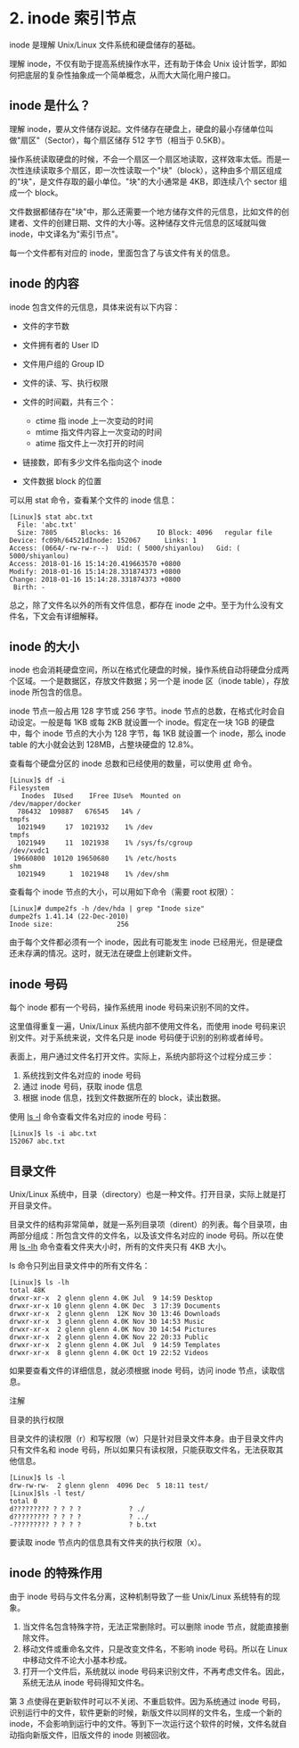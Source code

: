 # 2. inode 索引节点

inode 是理解 Unix/Linux 文件系统和硬盘储存的基础。

理解 inode，不仅有助于提高系统操作水平，还有助于体会 Unix 设计哲学，即如何把底层的复杂性抽象成一个简单概念，从而大大简化用户接口。

## inode 是什么？

理解 inode，要从文件储存说起。文件储存在硬盘上，硬盘的最小存储单位叫做"扇区"（Sector），每个扇区储存 512 字节（相当于 0.5KB）。

操作系统读取硬盘的时候，不会一个扇区一个扇区地读取，这样效率太低。而是一次性连续读取多个扇区，即一次性读取一个"块"（block），这种由多个扇区组成的"块"，是文件存取的最小单位。"块"的大小通常是 4KB，即连续八个 sector 组成一个 block。

文件数据都储存在"块"中，那么还需要一个地方储存文件的元信息，比如文件的创建者、文件的创建日期、文件的大小等。这种储存文件元信息的区域就叫做 inode，中文译名为"索引节点"。

每一个文件都有对应的 inode，里面包含了与该文件有关的信息。

## inode 的内容

inode 包含文件的元信息，具体来说有以下内容：

* 文件的字节数
* 文件拥有者的 User ID
* 文件用户组的 Group ID
* 文件的读、写、执行权限
* 文件的时间戳，共有三个：

  * ctime 指 inode 上一次变动的时间
  * mtime 指文件内容上一次变动的时间
  * atime 指文件上一次打开的时间
* 链接数，即有多少文件名指向这个 inode
* 文件数据 block 的位置

可以用 stat 命令，查看某个文件的 inode 信息：

```
[Linux]$ stat abc.txt
  File: 'abc.txt'
  Size: 7805      Blocks: 16         IO Block: 4096   regular file
Device: fc09h/64521dInode: 152067      Links: 1
Access: (0664/-rw-rw-r--)  Uid: ( 5000/shiyanlou)   Gid: ( 5000/shiyanlou)
Access: 2018-01-16 15:14:20.419663570 +0800
Modify: 2018-01-16 15:14:28.331874373 +0800
Change: 2018-01-16 15:14:28.331874373 +0800
 Birth: -
```

总之，除了文件名以外的所有文件信息，都存在 inode 之中。至于为什么没有文件名，下文会有详细解释。

## inode 的大小

inode 也会消耗硬盘空间，所以在格式化硬盘的时候，操作系统自动将硬盘分成两个区域。一个是数据区，存放文件数据；另一个是 inode 区（inode table），存放 inode 所包含的信息。

inode 节点一般占用 128 字节或 256 字节。inode 节点的总数，在格式化时会自动设定。一般是每 1KB 或每 2KB 就设置一个 inode。假定在一块 1GB 的硬盘中，每个 inode 节点的大小为 128 字节，每 1KB 就设置一个 inode，那么 inode table 的大小就会达到 128MB，占整块硬盘的 12.8%。

查看每个硬盘分区的 inode 总数和已经使用的数量，可以使用 [df](https://gnu-linux.readthedocs.io/zh/latest/Chapter01/00_df.html#cmd-df) 命令。

```
[Linux]$ df -i
Filesystem
   Inodes  IUsed    IFree IUse%  Mounted on
/dev/mapper/docker
  786432  109887   676545   14% /
tmpfs
  1021949     17  1021932    1% /dev
tmpfs
  1021949     11  1021938    1% /sys/fs/cgroup
/dev/xvdc1
 19660800  10120 19650680    1% /etc/hosts
shm
  1021949      1  1021948    1% /dev/shm
```

查看每个 inode 节点的大小，可以用如下命令（需要 root 权限）：

```
[Linux]# dumpe2fs -h /dev/hda | grep "Inode size"
dumpe2fs 1.41.14 (22-Dec-2010)
Inode size:                256
```

由于每个文件都必须有一个 inode，因此有可能发生 inode 已经用光，但是硬盘还未存满的情况。这时，就无法在硬盘上创建新文件。

## inode 号码

每个 inode 都有一个号码，操作系统用 inode 号码来识别不同的文件。

这里值得重复一遍，Unix/Linux 系统内部不使用文件名，而使用 inode 号码来识别文件。对于系统来说，文件名只是 inode 号码便于识别的别称或者绰号。

表面上，用户通过文件名打开文件。实际上，系统内部将这个过程分成三步：

1. 系统找到文件名对应的 inode 号码
2. 通过 inode 号码，获取 inode 信息
3. 根据 inode 信息，找到文件数据所在的 block，读出数据。

使用 [ls -l](https://gnu-linux.readthedocs.io/zh/latest/Chapter01/00_ls.html#cmd-ls) 命令查看文件名对应的 inode 号码：

```
[Linux]$ ls -i abc.txt
152067 abc.txt
```

## 目录文件

Unix/Linux 系统中，目录（directory）也是一种文件。打开目录，实际上就是打开目录文件。

目录文件的结构非常简单，就是一系列目录项（dirent）的列表。每个目录项，由两部分组成：所包含文件的文件名，以及该文件名对应的 inode 号码。所以在使用 [ls -lh](https://gnu-linux.readthedocs.io/zh/latest/Chapter01/00_ls.html#cmd-ls) 命令查看文件夹大小时，所有的文件夹只有 4KB 大小。

ls 命令只列出目录文件中的所有文件名：

```
[Linux]$ ls -lh
total 48K
drwxr-xr-x  2 glenn glenn 4.0K Jul  9 14:59 Desktop
drwxr-xr-x 10 glenn glenn 4.0K Dec  3 17:39 Documents
drwxr-xr-x  2 glenn glenn  12K Nov 30 13:46 Downloads
drwxr-xr-x  3 glenn glenn 4.0K Nov 30 14:53 Music
drwxr-xr-x  2 glenn glenn 4.0K Nov 30 14:54 Pictures
drwxr-xr-x  2 glenn glenn 4.0K Nov 22 20:33 Public
drwxr-xr-x  2 glenn glenn 4.0K Jul  9 14:59 Templates
drwxr-xr-x  8 glenn glenn 4.0K Oct 19 22:52 Videos
```

如果要查看文件的详细信息，就必须根据 inode 号码，访问 inode 节点，读取信息。

注解

目录的执行权限

目录文件的读权限（r）和写权限（w）只是针对目录文件本身。由于目录文件内只有文件名和 inode 号码，所以如果只有读权限，只能获取文件名，无法获取其他信息。

```
[Linux]$ ls -l
drw-rw-rw-  2 glenn glenn  4096 Dec  5 18:11 test/
[Linux]$ls -l test/
total 0
d????????? ? ? ? ?            ? ./
d????????? ? ? ? ?            ? ../
-????????? ? ? ? ?            ? b.txt
```

要读取 inode 节点内的信息具有文件夹的执行权限（x）。

## inode 的特殊作用

由于 inode 号码与文件名分离，这种机制导致了一些 Unix/Linux 系统特有的现象。

1. 当文件名包含特殊字符，无法正常删除时。可以删除 inode 节点，就能直接删除文件。
2. 移动文件或重命名文件，只是改变文件名，不影响 inode 号码。所以在 Linux 中移动文件不论大小基本秒成。
3. 打开一个文件后，系统就以 inode 号码来识别文件，不再考虑文件名。因此，系统无法从 inode 号码得知文件名。

第 3 点使得在更新软件时可以不关闭、不重启软件。因为系统通过 inode 号码，识别运行中的文件，软件更新的时候，新版文件以同样的文件名，生成一个新的 inode，不会影响到运行中的文件。等到下一次运行这个软件的时候，文件名就自动指向新版文件，旧版文件的 inode 则被回收。

‍

